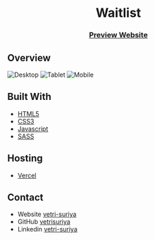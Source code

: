 <h1 align="center">Waitlist</h1>

<div align="center">
  <h3>
    <a href="https://rvs-waitlist.vercel.app/">Preview Website</a>
  </h3>
</div>

## Overview

![Desktop](./Screenshots/desktop.jpeg)
![Tablet](./Screenshots/tablet.jpeg)
![Mobile](./Screenshots/mobile.jpeg)

## Built With

- [HTML5](#!)
- [CSS3](#!)
- [Javascript](#!)
- [SASS](#!)

## Hosting

- [Vercel](https://vercel.com/)

## Contact

- Website [vetri-suriya](https://vetri-suriya.web.app/)
- GitHub [vetrisuriya](https://github.com/vetrisuriya)
- Linkedin [vetri-suriya](https://www.linkedin.com/in/vetri-suriya/)